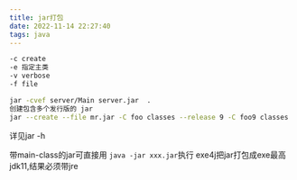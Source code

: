 ```yaml
---
title: jar打包  
date: 2022-11-14 22:27:40  
tags: java  
---
```


```bash
-c create
-e 指定主类
-v verbose
-f file

jar -cvef server/Main server.jar  .
创建包含多个发行版的 jar
jar --create --file mr.jar -C foo classes --release 9 -C foo9 classes
```
详见jar -h

带main-class的jar可直接用 `java -jar xxx.jar`执行
exe4j把jar打包成exe最高jdk11,结果必须带jre